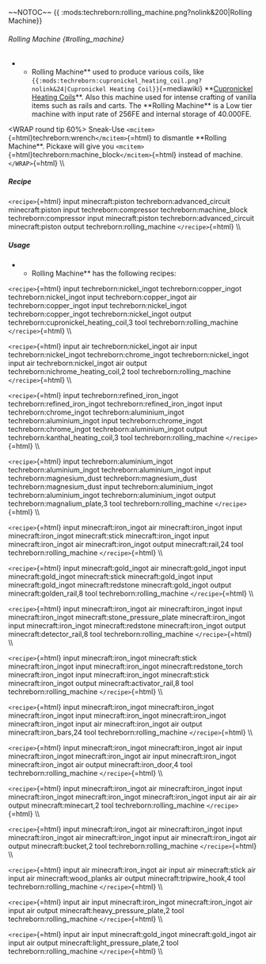 \~\~NOTOC\~\~ {{
:mods:techreborn:rolling_machine.png?nolink&200\|Rolling Machine}}

###### Rolling Machine {#rolling_machine}

-   -   Rolling Machine\*\* used to produce various coils, like
        `{{:mods:techreborn:cupronickel_heating_coil.png?nolink&24|Cupronickel Heating Coil}}`{=mediawiki}
        \*\*[Cupronickel Heating
        Coils](items:part:cupronickel_heating_coil "wikilink")\*\*. Also
        this machine used for intense crafting of vanilla items such as
        rails and carts. The \*\*Rolling Machine\*\* is a Low tier
        machine with input rate of 256FE and internal storage of
        40.000FE.

\<WRAP round tip 60%\> Sneak-Use
`<mcitem>`{=html}techreborn:wrench`</mcitem>`{=html} to dismantle
\*\*Rolling Machine\*\*. Pickaxe will give you
`<mcitem>`{=html}techreborn:machine_block`</mcitem>`{=html} instead of
machine. `</WRAP>`{=html} \\\\

##### Recipe

`<recipe>`{=html} input minecraft:piston techreborn:advanced_circuit
minecraft:piston input techreborn:compressor techreborn:machine_block
techreborn:compressor input minecraft:piston techreborn:advanced_circuit
minecraft:piston output techreborn:rolling_machine `</recipe>`{=html}
\\\\

##### Usage

-   -   Rolling Machine\*\* has the following recipes:

`<recipe>`{=html} input techreborn:nickel_ingot techreborn:copper_ingot
techreborn:nickel_ingot input techreborn:copper_ingot air
techreborn:copper_ingot input techreborn:nickel_ingot
techreborn:copper_ingot techreborn:nickel_ingot output
techreborn:cupronickel_heating_coil,3 tool techreborn:rolling_machine
`</recipe>`{=html} \\\\

`<recipe>`{=html} input air techreborn:nickel_ingot air input
techreborn:nickel_ingot techreborn:chrome_ingot techreborn:nickel_ingot
input air techreborn:nickel_ingot air output
techreborn:nichrome_heating_coil,2 tool techreborn:rolling_machine
`</recipe>`{=html} \\\\

`<recipe>`{=html} input techreborn:refined_iron_ingot
techreborn:refined_iron_ingot techreborn:refined_iron_ingot input
techreborn:chrome_ingot techreborn:aluminium_ingot
techreborn:aluminium_ingot input techreborn:chrome_ingot
techreborn:chrome_ingot techreborn:aluminium_ingot output
techreborn:kanthal_heating_coil,3 tool techreborn:rolling_machine
`</recipe>`{=html} \\\\

`<recipe>`{=html} input techreborn:aluminium_ingot
techreborn:aluminium_ingot techreborn:aluminium_ingot input
techreborn:magnesium_dust techreborn:magnesium_dust
techreborn:magnesium_dust input techreborn:aluminium_ingot
techreborn:aluminium_ingot techreborn:aluminium_ingot output
techreborn:magnalium_plate,3 tool techreborn:rolling_machine
`</recipe>`{=html} \\\\

`<recipe>`{=html} input minecraft:iron_ingot air minecraft:iron_ingot
input minecraft:iron_ingot minecraft:stick minecraft:iron_ingot input
minecraft:iron_ingot air minecraft:iron_ingot output minecraft:rail,24
tool techreborn:rolling_machine `</recipe>`{=html} \\\\

`<recipe>`{=html} input minecraft:gold_ingot air minecraft:gold_ingot
input minecraft:gold_ingot minecraft:stick minecraft:gold_ingot input
minecraft:gold_ingot minecraft:redstone minecraft:gold_ingot output
minecraft:golden_rail,8 tool techreborn:rolling_machine
`</recipe>`{=html} \\\\

`<recipe>`{=html} input minecraft:iron_ingot air minecraft:iron_ingot
input minecraft:iron_ingot minecraft:stone_pressure_plate
minecraft:iron_ingot input minecraft:iron_ingot minecraft:redstone
minecraft:iron_ingot output minecraft:detector_rail,8 tool
techreborn:rolling_machine `</recipe>`{=html} \\\\

`<recipe>`{=html} input minecraft:iron_ingot minecraft:stick
minecraft:iron_ingot input minecraft:iron_ingot minecraft:redstone_torch
minecraft:iron_ingot input minecraft:iron_ingot minecraft:stick
minecraft:iron_ingot output minecraft:activator_rail,8 tool
techreborn:rolling_machine `</recipe>`{=html} \\\\

`<recipe>`{=html} input minecraft:iron_ingot minecraft:iron_ingot
minecraft:iron_ingot input minecraft:iron_ingot minecraft:iron_ingot
minecraft:iron_ingot input air minecraft:iron_ingot air output
minecraft:iron_bars,24 tool techreborn:rolling_machine
`</recipe>`{=html} \\\\

`<recipe>`{=html} input minecraft:iron_ingot minecraft:iron_ingot air
input minecraft:iron_ingot minecraft:iron_ingot air input
minecraft:iron_ingot minecraft:iron_ingot air output
minecraft:iron_door,4 tool techreborn:rolling_machine `</recipe>`{=html}
\\\\

`<recipe>`{=html} input minecraft:iron_ingot air minecraft:iron_ingot
input minecraft:iron_ingot minecraft:iron_ingot minecraft:iron_ingot
input air air air output minecraft:minecart,2 tool
techreborn:rolling_machine `</recipe>`{=html} \\\\

`<recipe>`{=html} input minecraft:iron_ingot air minecraft:iron_ingot
input minecraft:iron_ingot air minecraft:iron_ingot input air
minecraft:iron_ingot air output minecraft:bucket,2 tool
techreborn:rolling_machine `</recipe>`{=html} \\\\

`<recipe>`{=html} input air minecraft:iron_ingot air input air
minecraft:stick air input air minecraft:wood_planks air output
minecraft:tripwire_hook,4 tool techreborn:rolling_machine
`</recipe>`{=html} \\\\

`<recipe>`{=html} input air input minecraft:iron_ingot
minecraft:iron_ingot air input air output
minecraft:heavy_pressure_plate,2 tool techreborn:rolling_machine
`</recipe>`{=html} \\\\

`<recipe>`{=html} input air input minecraft:gold_ingot
minecraft:gold_ingot air input air output
minecraft:light_pressure_plate,2 tool techreborn:rolling_machine
`</recipe>`{=html} \\\\
